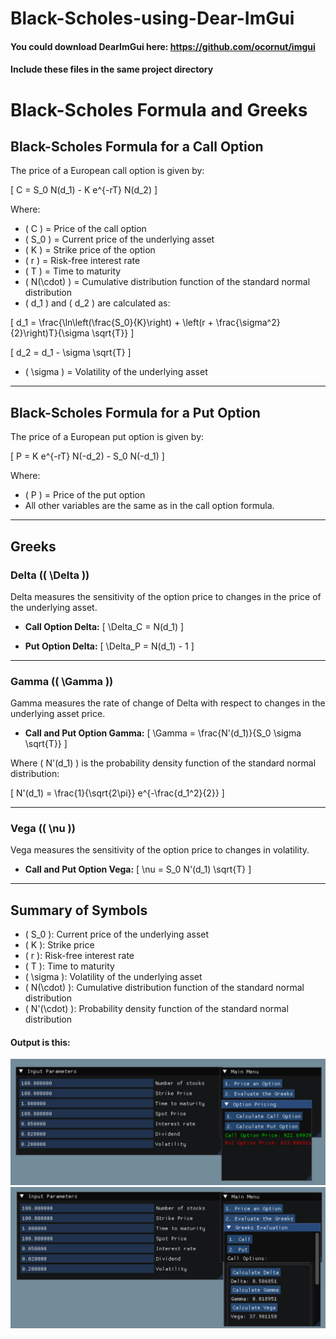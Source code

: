 <script src="https://polyfill.io/v3/polyfill.min.js?features=es6"></script>
<script id="MathJax-script" async src="https://cdn.jsdelivr.net/npm/mathjax@3/es5/tex-mml-chtml.js"></script>

# Black-Scholes-using-Dear-ImGui

#### You could download DearImGui here: https://github.com/ocornut/imgui
#### Include these files in the same project directory
# Black-Scholes Formula and Greeks

## Black-Scholes Formula for a Call Option

The price of a European call option is given by:

\[
C = S_0 N(d_1) - K e^{-rT} N(d_2)
\]

Where:
- \( C \) = Price of the call option
- \( S_0 \) = Current price of the underlying asset
- \( K \) = Strike price of the option
- \( r \) = Risk-free interest rate
- \( T \) = Time to maturity
- \( N(\cdot) \) = Cumulative distribution function of the standard normal distribution
- \( d_1 \) and \( d_2 \) are calculated as:

\[
d_1 = \frac{\ln\left(\frac{S_0}{K}\right) + \left(r + \frac{\sigma^2}{2}\right)T}{\sigma \sqrt{T}}
\]

\[
d_2 = d_1 - \sigma \sqrt{T}
\]

- \( \sigma \) = Volatility of the underlying asset

---

## Black-Scholes Formula for a Put Option

The price of a European put option is given by:

\[
P = K e^{-rT} N(-d_2) - S_0 N(-d_1)
\]

Where:
- \( P \) = Price of the put option
- All other variables are the same as in the call option formula.

---

## Greeks

### Delta (\( \Delta \))

Delta measures the sensitivity of the option price to changes in the price of the underlying asset.

- **Call Option Delta:**
\[
\Delta_C = N(d_1)
\]

- **Put Option Delta:**
\[
\Delta_P = N(d_1) - 1
\]

---

### Gamma (\( \Gamma \))

Gamma measures the rate of change of Delta with respect to changes in the underlying asset price.

- **Call and Put Option Gamma:**
\[
\Gamma = \frac{N'(d_1)}{S_0 \sigma \sqrt{T}}
\]

Where \( N'(d_1) \) is the probability density function of the standard normal distribution:

\[
N'(d_1) = \frac{1}{\sqrt{2\pi}} e^{-\frac{d_1^2}{2}}
\]

---

### Vega (\( \nu \))

Vega measures the sensitivity of the option price to changes in volatility.

- **Call and Put Option Vega:**
\[
\nu = S_0 N'(d_1) \sqrt{T}
\]

---

## Summary of Symbols

- \( S_0 \): Current price of the underlying asset
- \( K \): Strike price
- \( r \): Risk-free interest rate
- \( T \): Time to maturity
- \( \sigma \): Volatility of the underlying asset
- \( N(\cdot) \): Cumulative distribution function of the standard normal distribution
- \( N'(\cdot) \): Probability density function of the standard normal distribution
#### Output is this:
![Alt text](Option.png)
![Alt text](Greek.png)
